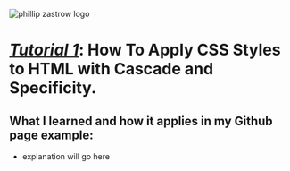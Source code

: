 ![phillip zastrow logo](https://pbs.twimg.com/profile_images/1452633114044403715/d3liT5vd_400x400.jpg)
# [*Tutorial 1*](https://www.digitalocean.com/community/tutorials/how-to-apply-css-styles-to-html-with-cascade-and-specificity): How To Apply CSS Styles to HTML with Cascade and Specificity.

## What I learned and how it applies in my Github page example:

- explanation will go here

